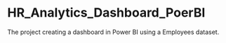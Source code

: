 # HR_Analytics_Dashboard_PoerBI
The project creating a dashboard in Power BI using a Employees dataset. 

